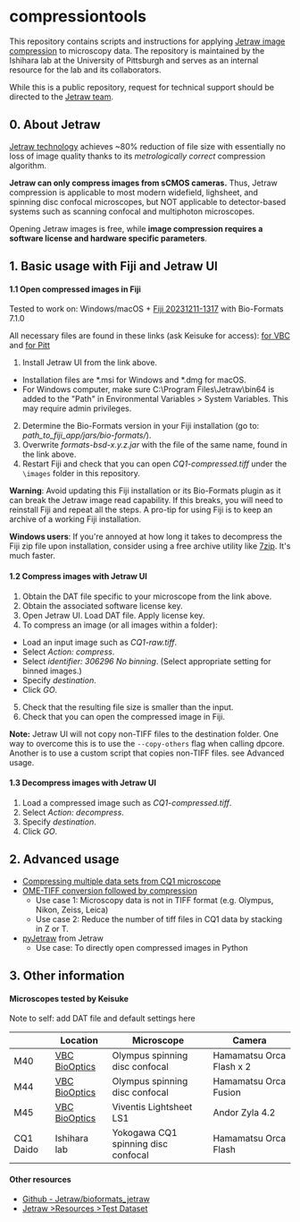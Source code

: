 # compressiontools
 
This repository contains scripts and instructions for applying [Jetraw image compression](https://www.jetraw.com) to microscopy data. The repository is maintained by the Ishihara lab at the University of Pittsburgh and serves as an internal resource for the lab and its collaborators.

While this is a public repository, request for technical support should be directed to the [Jetraw team](https://www.jetraw.com/contact).


## 0. About Jetraw

[Jetraw technology](https://www.jetraw.com/jetraw-technology) achieves ~80% reduction of file size with essentially no loss of image quality thanks to its *metrologically correct* compression algorithm.

**Jetraw can only compress images from sCMOS cameras.** Thus, Jetraw compression is applicable to most modern widefield, lighsheet, and spinning disc confocal microscopes, but NOT applicable to detector-based systems such as scanning confocal and multiphoton microscopes.

Opening Jetraw images is free, while **image compression requires a software license and hardware specific parameters**.


## 1. Basic usage with Fiji and Jetraw UI

#### 1.1 Open compressed images in Fiji

Tested to work on: Windows/macOS + [Fiji 20231211-1317](https://downloads.imagej.net/fiji/archive/20231211-1317/) with Bio-Formats 7.1.0

All necessary files are found in these links (ask Keisuke for access): [for VBC](https://biocenterat-my.sharepoint.com/:f:/r/personal/keisuke_ishihara_imp_ac_at/Documents/Jetraw_VBCrestrictedaccess?csf=1&web=1&e=XizOPx)
and [for Pitt](https://pitt-my.sharepoint.com/:f:/r/personal/ishihara_pitt_edu/Documents/Jetraw_Pitt-IshiharaLab_restrictedaccess?csf=1&web=1&e=oOXouJ)

1. Install Jetraw UI from the link above.
 - Installation files are \*.msi for Windows and \*.dmg for macOS.
 - For Windows computer, make sure C:\Program Files\Jetraw\bin64 is added to the "Path" in Environmental Variables > System Variables. This may require admin privileges.
2. Determine the Bio-Formats version in your Fiji installation (go to: *path_to_fiji_app/jars/bio-formats/*).
3. Overwrite *formats-bsd-x.y.z.jar*  with the file of the same name, found in the link above.
4. Restart Fiji and check that you can open *CQ1-compressed.tiff* under the `\images` folder in this repository.

**Warning**: Avoid updating this Fiji installation or its Bio-Formats plugin as it can break the Jetraw image read capability. If this breaks, you will need to reinstall Fiji and repeat all the steps. A pro-tip for using Fiji is to keep an archive of a working Fiji installation.

**Windows users**: If you're annoyed at how long it takes to decompress the Fiji zip file upon installation, consider using a free archive utility like [7zip](https://7-zip.org/download.html). It's much faster.

#### 1.2 Compress images with Jetraw UI

1. Obtain the DAT file specific to your microscope from the link above.
2. Obtain the associated software license key.
3. Open Jetraw UI. Load DAT file. Apply license key.
4. To compress an image (or all images within a folder):
 - Load an input image such as *CQ1-raw.tiff*.
 - Select *Action: compress*.
 - Select *identifier: 306296 No binning*. (Select appropriate setting for binned images.)
 - Specify *destination*.
 - Click *GO*.
5. Check that the resulting file size is smaller than the input.
6. Check that you can open the compressed image in Fiji.

**Note:** Jetraw UI will not copy non-TIFF files to the destination folder. One way to overcome this is to use the `--copy-others` flag when calling dpcore. Another is to use a custom script that copies non-TIFF files. see Advanced usage.

#### 1.3 Decompress images with Jetraw UI

1. Load a compressed image such as *CQ1-compressed.tiff*.
2. Select *Action: decompress*.
3. Specify *destination*.
4. Click *GO*.


## 2. Advanced usage
- [Compressing multiple data sets from CQ1 microscope](compressMultipleCQ1data.md)
- [OME-TIFF conversion followed by compression](OMETIFFconversionCompression.md)
  - Use case 1: Microscopy data is not in TIFF format (e.g. Olympus, Nikon, Zeiss, Leica)
  - Use case 2: Reduce the number of tiff files in CQ1 data by stacking in Z or T.
- [pyJetraw](https://github.com/Jetraw/pyJetraw) from Jetraw
  - Use case: To directly open compressed images in Python

## 3. Other information

#### Microscopes tested by Keisuke

Note to self: add DAT file and default settings here

|       | Location | Microscope | Camera |
| ----- | ----- | ----- | ----- |
| M40   |  [VBC BioOptics](https://cores.imp.ac.at/biooptics/equipment/?xhtml=1%2F%5C%5C%5C%5C%5C%5C%5C%5C%5C%5C%5C%5C%5C%5C%5C%27From%2FRK%3D0%2FRS%3DUhWihNMQI1LWDV3V.sJxktWcMkU-)| Olympus spinning disc confocal      | Hamamatsu Orca Flash x 2 |
| M44   |  [VBC BioOptics](https://cores.imp.ac.at/biooptics/equipment/?xhtml=1%2F%5C%5C%5C%5C%5C%5C%5C%5C%5C%5C%5C%5C%5C%5C%5C%27From%2FRK%3D0%2FRS%3DUhWihNMQI1LWDV3V.sJxktWcMkU-)| Olympus spinning disc confocal      | Hamamatsu Orca Fusion    |
| M45   |  [VBC BioOptics](https://cores.imp.ac.at/biooptics/equipment/?xhtml=1%2F%5C%5C%5C%5C%5C%5C%5C%5C%5C%5C%5C%5C%5C%5C%5C%27From%2FRK%3D0%2FRS%3DUhWihNMQI1LWDV3V.sJxktWcMkU-)| Viventis Lightsheet LS1             | Andor Zyla 4.2 |
| CQ1 Daido | Ishihara lab | Yokogawa CQ1 spinning disc confocal | Hamamatsu Orca Flash |

#### Other resources

 - [Github - Jetraw/bioformats_jetraw](https://github.com/Jetraw/bioformats_jetraw)
 -	[Jetraw >Resources >Test Dataset](https://www.jetraw.com/downloads/software)
